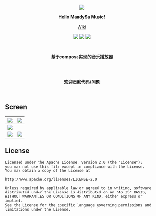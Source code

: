 <p align="center"><img src="https://gitee.com/ZXHHYJ/mandysa_music/raw/master/app/src/main/res/mipmap-xxxhdpi/ic_launcher_round.png"/></p>

<p align="center">
    <strong>Hello MandySa Music!</strong>
    <br>
    <br>
    <a href="https://gitee.com/ZXHHYJ/mandysa_music/wikis">Wiki</a>
</p>

<p align="center">
<img src="https://img.shields.io/badge/language-kotlin-orange.svg"/>
<img src="https://img.shields.io/badge/license-Apache-blue"/>
<a href="https://gitee.com/ZXHHYJ/mandysa_music/releases"><img src="https://img.shields.io/badge/updates-%E6%9B%B4%E6%96%B0%E6%97%A5%E5%BF%97-brightgreen"/></a>
</p>

<br>
<p align="center"><strong>基于compose实现的音乐播放器</strong></p>
<br>

<br>
<p align="center"><strong>欢迎贡献代码/问题</strong></p>
<br>

## Screen

|![](https://gitee.com/ZXHHYJ/mandysa_music/raw/master/screen/手机-主页.png)|![](https://gitee.com/ZXHHYJ/mandysa_music/raw/master/screen/手机-播放页.png)|
|--|--|
|![](https://gitee.com/ZXHHYJ/mandysa_music/raw/master/screen/手机-歌词.png)|
|![](https://gitee.com/ZXHHYJ/mandysa_music/raw/master/screen/平板-主页.png)|![](https://gitee.com/ZXHHYJ/mandysa_music/raw/master/screen/平板-播放页和歌词.png)|


## License

```
Licensed under the Apache License, Version 2.0 (the "License");
you may not use this file except in compliance with the License.
You may obtain a copy of the License at

http://www.apache.org/licenses/LICENSE-2.0

Unless required by applicable law or agreed to in writing, software
distributed under the License is distributed on an "AS IS" BASIS,
WITHOUT WARRANTIES OR CONDITIONS OF ANY KIND, either express or implied.
See the License for the specific language governing permissions and
limitations under the License.
```

